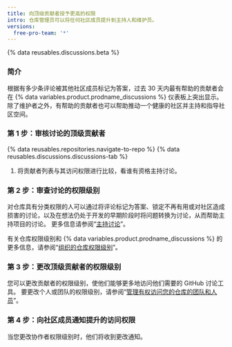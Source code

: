 ```yaml
---
title: 向顶级贡献者授予更高的权限
intro: 仓库管理员可以将任何社区成员提升到主持人和维护员。
versions:
  free-pro-team: '*'
---
```


{% data reusables.discussions.beta %}

### 简介

根据有多少条评论被其他社区成员标记为答案，过去 30 天内最有帮助的贡献者会在 {% data variables.product.prodname_discussions %} 仪表板上突出显示。 除了维护者之外，有帮助的贡献者也可以帮助推动一个健康的社区并主持和指导社区空间。

### 第 1 步：审核讨论的顶级贡献者

{% data reusables.repositories.navigate-to-repo %}
{% data reusables.discussions.discussions-tab %}
1. 将贡献者列表与其访问权限进行比较，看谁有资格主持讨论。

### 第 2 步：审查讨论的权限级别

对仓库具有分类权限的人可以通过将评论标记为答案、锁定不再有用或对社区造成损害的讨论，以及在想法仍处于开发的早期阶段时将问题转换为讨论，从而帮助主持项目的讨论。 更多信息请参阅“[主持讨论](/discussions/managing-discussions-for-your-community/moderating-discussions)”。

有关仓库权限级别和 {% data variables.product.prodname_discussions %} 的更多信息，请参阅“[组织的仓库权限级别](/organizations/managing-access-to-your-organizations-repositories/repository-permission-levels-for-an-organization)”。

### 第 3 步：更改顶级贡献者的权限级别

您可以更改贡献者的权限级别，使他们能够更多地访问他们需要的 GitHub 讨论工具。 要更改个人或团队的权限级别，请参阅“[管理有权访问您的仓库的团队和人员](/github/administering-a-repository/managing-teams-and-people-with-access-to-your-repository)”。

### 第 4 步：向社区成员通知提升的访问权限

当您更改协作者权限级别时，他们将收到更改通知。
